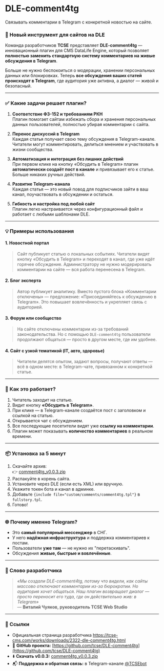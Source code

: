 # DLE-comment4tg
Связывать комментарии в Telegram с конкретной новостью на сайте.

### 🚀 Новый инструмент для сайтов на DLE

Команда разработчиков **TCSE** представляет **DLE-comment4tg** — инновационный плагин для CMS DataLife Engine, который позволяет **полностью заменить стандартную систему комментариев на живые обсуждения в Telegram**.

Больше не нужно беспокоиться о модерации, хранении персональных данных или блокировках. Теперь **все обсуждения ваших статей происходят в Telegram**, где аудитория уже активна, а диалог — живой и безопасный.

---

### ✅ Какие задачи решает плагин?

1. **Соответствие ФЗ-152 и требованиям РКН**  
   Плагин помогает сайтам избежать сбора и хранения персональных данных пользователей, полностью убирая комментарии с сайта.

2. **Перенос дискуссий в Telegram**  
   Каждая статья получает свою тему обсуждения в Telegram-канале. Читатели могут комментировать, делиться мнением и участвовать в жизни сообщества.

3. **Автоматизация и интеграция без лишних действий**  
   При первом клике на кнопку «Обсудить в Telegram» плагин **автоматически создаёт пост в канале** и привязывает его к статье. Больше никаких ручных действий.

4. **Развитие Telegram-канала**  
   Каждая статья — это новый повод для подписчиков зайти в ваш канал, поучаствовать в обсуждении и остаться.

5. **Гибкость и настройка под любой сайт**  
   Плагин легко настраивается через конфигурационный файл и работает с любыми шаблонами DLE.

---

### 💡 Примеры использования

#### 1. **Новостной портал**
> Сайт публикует статью о локальных событиях. Читатели видят кнопку «Обсудить в Telegram» и переходят в канал, где уже идёт горячее обсуждение. Администратору не нужно модерировать комментарии на сайте — вся работа перенесена в Telegram.

#### 2. **Блог эксперта**
> Автор публикует аналитику. Вместо пустого блока «Комментарии отключены» — предложение: «Присоединяйтесь к обсуждению в Telegram». Это повышает вовлечённость и укрепляет связь с аудиторией.

#### 3. **Форум или сообщество**
> На сайте отключены комментарии из-за требований законодательства. Но с помощью `DLE-comment4tg` пользователи продолжают общаться — просто в другом месте, где им удобнее.

#### 4. **Сайт с узкой тематикой (IT, авто, здоровье)**
> Читатели делятся опытом, задают вопросы, получают ответы — всё в одном месте: в Telegram-чате, привязанном к конкретной статье.

---

### 🔧 Как это работает?

1. Читатель заходит на статью.
2. Видит кнопку **«Обсудить в Telegram»**.
3. При клике — в Telegram-канале создаётся пост с заголовком и ссылкой на статью.
4. Открывается чат с обсуждением.
5. Все последующие посетители видят уже **ссылку на комментарии**.
6. Плагин может показывать **количество комментариев** в реальном времени.

---

### 📦 Установка за 5 минут

1. Скачайте архив:  
   👉 [comment4tg_v0.0.3.zip](https://github.com/tcse/DLE-comment4tg/releases/download/v0.0.3/comment4tg_v0.0.3.zip)
2. Распакуйте в корень сайта.
3. Установите через DLE (если есть XML) или вручную.
4. Укажите токен бота и канал в админке.
5. Добавьте `{include file="custom/comments/comment4tg.tpl"}` в `fullstory.tpl`.
6. Готово!

---

### 🌐 Почему именно Telegram?

- Это **самый популярный мессенджер** в СНГ.
- У него **надёжная инфраструктура** и поддержка комментариев к постам.
- Пользователи **уже там** — не нужно их "перетаскивать".
- Обсуждения **живые, быстрые и вовлечённые**.

---

### 📣 Слово разработчика

> *«Мы создали DLE-comment4tg, потому что видели, как сайты массово отключают комментарии из-за бюрократии. Но аудитория хочет общаться. Наш плагин возвращает диалог — просто переносит его туда, где он действительно жив: в Telegram»*  
> — **Виталий Чуяков, руководитель TCSE Web Studio**

---

### 🔗 Ссылки
- Официальная страница разработчика https://tcse-cms.com/works/downloads/2322-dle-comment4tg.html 
- 📂 **GitHub проекта:** [https://github.com/tcse/DLE-comment4tg](https://github.com/tcse/DLE-comment4tg)
- ⬇️ **Скачать v0.0.3:** [comment4tg_v0.0.3.zip](https://github.com/tcse/DLE-comment4tg/releases/download/v0.0.3/comment4tg_v0.0.3.zip)
- 📬 **Поддержка и обратная связь:** в Telegram-канале [@TCSEbot](https://t.me/TCSEbot)
